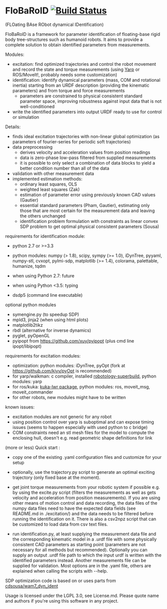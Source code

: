 # FloBaRoID [![Build Status](https://travis-ci.org/kjyv/FloBaRoID.svg?branch=master)](https://travis-ci.org/kjyv/FloBaRoID)

(FLOating BAse RObot dynamical IDentification)

FloBaRoID is a framework for parameter identification of floating-base rigid body tree-structures such as
humanoid robots. It aims to provide a complete solution to obtain identified parameters from measurements.

Modules:

* excitation: find optimized trajectories and control the robot movement and record the state and torque measurements (using [Yarp](https://github.com/robotology/yarp) or ROS/MoveIt!, probably needs some customization)
* identification: identify dynamical parameters (mass, COM and rotational inertia) starting from an URDF description (providing the kinematic parameters) and from torque and force measurements
    * parameters are constrained to physical consistent standard parameter space, improving robustness against input data that is not well-conditioned
* write the identified parameters into output URDF ready to use for control or simulation

Details:

* finds ideal excitation trajectories with non-linear global optimization (as parameters of fourier-series for periodic soft trajectories) 
* data preprocessing
    * derives velocity and acceleration values from position readings
    * data is zero-phase low-pass filtered from supplied measurements
    * it is possible to only select a combination of data blocks to yield a better condition number than all of the data
* validation with other measurement data
* implemented estimation methods:
  * ordinary least squares, OLS
  * weighted least squares (Zak)
  * estimation of parameter error using previously known CAD values (Gautier)
  * essential standard parameters (Pham, Gautier), estimating only those that are most certain for the measurement data and leaving the others unchanged
  * identification problem formulation with constraints as linear convex SDP problem to get optimal physical consistent parameters (Sousa)

requirements for identification module:

* python 2.7 or >=3.3
* python modules: numpy (> 1.8), scipy, sympy (>= 1.0), iDynTree, pyyaml, numpy-stl, cvxopt, pylmi-sdp, matplotlib (>= 1.4), colorama, palettable, humanize, tqdm
* when using Python 2.7: future
* when using Python <3.5: typing

* dsdp5 (command line executable)

optional python modules  

* symengine.py (to speedup SDP)
* mpld3, jinja2 (when using html plots)
* matplotlib2tikz
* rbdl (alternative for inverse dynamics)
* pyglet, pyOpenGL
* pyipopt from https://github.com/xuy/pyipopt (plus cmd line ipopt/libipopt)


requirements for excitation modules:

* optimization: python modules: iDynTree, pyOpt (fork at https://github.com/kjyv/pyOpt is
  recommended)
* for yarp/walkman: c compiler, installed [robotology-superbuild](https://github.com/robotology-playground/robotology-superbuild), python modules: yarp
* for ros/kuka: [kuka-lwr package](https://github.com/CentroEPiaggio/kuka-lwr), python modules: ros, moveit\_msg, moveit\_commander
* for other robots, new modules might have to be written

known issues:

* excitation modules are not generic for any robot
* using position control over yarp is suboptimal and can expose timing issues (seems to happen especially with used python to c bridge)
* COM constraints need an stl mesh files for the model to compute the enclosing hull, doesn't e.g. read geometric shape definitions for link

(more or less) Quick start :

* copy one of the existing .yaml configuration files and customize for your setup

* optionally, use the trajectory.py script to generate an optimal exciting trajectory (only fixed
  base at the moment).

* get joint torque measurements from your robotic system if possible e.g. by using the excite.py
  script (filters the measurements as well as gets velocity and acceleration from position
  measurements).  If you are using other means of motion control and data recording, the data files
  of the numpy data files need to have the expected data fields (see README.md in ./excitation/) and
  the data needs to be filtered before running the identification on it. There is also a csv2npz
  script that can be customized to load data from csv text files.

* run identification.py, at least supplying the measurement data file and the corresponding
  kinematic model in a .urdf file with some physically consistent CAD parameters as starting point
  (parameters are not necessary for all methods but recommended).
Optionally you can supply an output .urdf file path to which the input urdf is written with the
identified parameters instead. Another measurements file can be supplied for validation. Most
options are in the .yaml file, others are explained when calling the scripts with --help.


SDP optimization code is based on or uses parts from [cdsousa/wam7\_dyn\_ident](https://github.com/cdsousa/wam7_dyn_ident)

Usage is licensed under the LGPL 3.0, see License.md. Please quote name and authors if you're using this software in any project.
